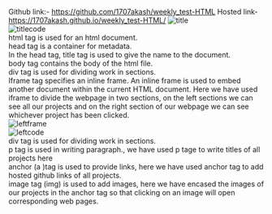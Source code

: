 Github link:- https://github.com/1707akash/weekly_test-HTML
Hosted link- https://1707akash.github.io/weekly_test-HTML/
![title](https://github.com/1707akash/weekly_test-HTML/assets/117883959/5466c9a2-0d22-4e4b-b5c9-66ad14ff1ca7)  <br>
![titlecode](https://github.com/1707akash/weekly_test-HTML/assets/117883959/712978a9-1969-4fb4-8d10-c74a164df0a5) <br>
html tag is used for an html document. <br>
head tag is a container for metadata.<br>
In the head tag, title tag is used to give the name to the document.<br>
body tag contains the body of the html file.<br>
div tag is used for dividing work in sections. <br>
Iframe tag specifies an inline frame. An inline frame is used to embed another document within the current HTML document. Here we have used iframe to divide the webpage in two sections, on the left sections we can see all our projects and on the right section of our webpage we can see whichever project has been clicked. <br>
![leftframe](https://github.com/1707akash/weekly_test-HTML/assets/117883959/669a8c69-d899-48a8-b632-21fa0f7eaa81) <br>
![leftcode](https://github.com/1707akash/weekly_test-HTML/assets/117883959/9aaef060-1511-4d6e-939b-0598bb08f7d4) <br>
div tag is used for dividing work in sections. <br>
p tag is used in writing paragraph., we have used p tage to write titles of all projects here<br>
anchor (a )tag is used to provide links, here we have used anchor tag to add hosted github links of all projects. <br>
image tag (img) is used to add images, here we have encased the images of our projects in the anchor tag so that clicking on an image will open corresponding web pages.
